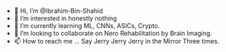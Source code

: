 - 👋 Hi, I’m @Ibrahim-Bin-Shahid
- 👀 I’m interested in honestly nothing
- 🌱 I’m currently learning ML, CNNs, ASICs, Crypto.
- 💞️ I’m looking to collaborate on Nero Rehabilitation by Brain Imaging.
- 📫 How to reach me ... Say Jerry Jerry Jerry in the Mirror Three times.

<!---
Ibrahim-Bin-Shahid/Ibrahim-Bin-Shahid is a ✨ special ✨ repository because its `README.md` (this file) appears on your GitHub profile.
You can click the Preview link to take a look at your changes.
--->
